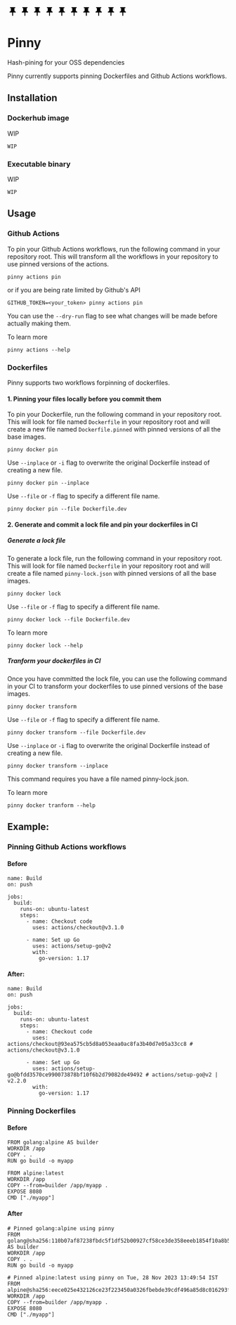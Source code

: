![Pinny](data:image/png;base64,iVBORw0KGgoAAAANSUhEUgAAABgAAAAYCAYAAADgdz34AAAABmJLR0QA/wD/AP+gvaeTAAAAg0lEQVRIie2TQQ5AMBBFHzaugLO5BmezxpmQiFqwa6ozKSGNl3TVmf9n0l+ImREwwtO7RNILg00xjHFdJCHNEo2rDW7hNwg2qAQaRYhBLTCQ1FiUQAss+D/ZDDRnj4Urw77su7D0Hn9kDTnHZpOm6fWY/gYRGGSK2pUjqh0wPDPOF9kBFWsgFAFCv+sAAAAASUVORK5CYII=) ![Pinny](data:image/png;base64,iVBORw0KGgoAAAANSUhEUgAAABgAAAAYCAYAAADgdz34AAAABmJLR0QA/wD/AP+gvaeTAAAAg0lEQVRIie2TQQ5AMBBFHzaugLO5BmezxpmQiFqwa6ozKSGNl3TVmf9n0l+ImREwwtO7RNILg00xjHFdJCHNEo2rDW7hNwg2qAQaRYhBLTCQ1FiUQAss+D/ZDDRnj4Urw77su7D0Hn9kDTnHZpOm6fWY/gYRGGSK2pUjqh0wPDPOF9kBFWsgFAFCv+sAAAAASUVORK5CYII=) ![Pinny](data:image/png;base64,iVBORw0KGgoAAAANSUhEUgAAABgAAAAYCAYAAADgdz34AAAABmJLR0QA/wD/AP+gvaeTAAAAg0lEQVRIie2TQQ5AMBBFHzaugLO5BmezxpmQiFqwa6ozKSGNl3TVmf9n0l+ImREwwtO7RNILg00xjHFdJCHNEo2rDW7hNwg2qAQaRYhBLTCQ1FiUQAss+D/ZDDRnj4Urw77su7D0Hn9kDTnHZpOm6fWY/gYRGGSK2pUjqh0wPDPOF9kBFWsgFAFCv+sAAAAASUVORK5CYII=) ![Pinny](data:image/png;base64,iVBORw0KGgoAAAANSUhEUgAAABgAAAAYCAYAAADgdz34AAAABmJLR0QA/wD/AP+gvaeTAAAAg0lEQVRIie2TQQ5AMBBFHzaugLO5BmezxpmQiFqwa6ozKSGNl3TVmf9n0l+ImREwwtO7RNILg00xjHFdJCHNEo2rDW7hNwg2qAQaRYhBLTCQ1FiUQAss+D/ZDDRnj4Urw77su7D0Hn9kDTnHZpOm6fWY/gYRGGSK2pUjqh0wPDPOF9kBFWsgFAFCv+sAAAAASUVORK5CYII=) ![Pinny](data:image/png;base64,iVBORw0KGgoAAAANSUhEUgAAABgAAAAYCAYAAADgdz34AAAABmJLR0QA/wD/AP+gvaeTAAAAg0lEQVRIie2TQQ5AMBBFHzaugLO5BmezxpmQiFqwa6ozKSGNl3TVmf9n0l+ImREwwtO7RNILg00xjHFdJCHNEo2rDW7hNwg2qAQaRYhBLTCQ1FiUQAss+D/ZDDRnj4Urw77su7D0Hn9kDTnHZpOm6fWY/gYRGGSK2pUjqh0wPDPOF9kBFWsgFAFCv+sAAAAASUVORK5CYII=) ![Pinny](data:image/png;base64,iVBORw0KGgoAAAANSUhEUgAAABgAAAAYCAYAAADgdz34AAAABmJLR0QA/wD/AP+gvaeTAAAAg0lEQVRIie2TQQ5AMBBFHzaugLO5BmezxpmQiFqwa6ozKSGNl3TVmf9n0l+ImREwwtO7RNILg00xjHFdJCHNEo2rDW7hNwg2qAQaRYhBLTCQ1FiUQAss+D/ZDDRnj4Urw77su7D0Hn9kDTnHZpOm6fWY/gYRGGSK2pUjqh0wPDPOF9kBFWsgFAFCv+sAAAAASUVORK5CYII=) ![Pinny](data:image/png;base64,iVBORw0KGgoAAAANSUhEUgAAABgAAAAYCAYAAADgdz34AAAABmJLR0QA/wD/AP+gvaeTAAAAg0lEQVRIie2TQQ5AMBBFHzaugLO5BmezxpmQiFqwa6ozKSGNl3TVmf9n0l+ImREwwtO7RNILg00xjHFdJCHNEo2rDW7hNwg2qAQaRYhBLTCQ1FiUQAss+D/ZDDRnj4Urw77su7D0Hn9kDTnHZpOm6fWY/gYRGGSK2pUjqh0wPDPOF9kBFWsgFAFCv+sAAAAASUVORK5CYII=) ![Pinny](data:image/png;base64,iVBORw0KGgoAAAANSUhEUgAAABgAAAAYCAYAAADgdz34AAAABmJLR0QA/wD/AP+gvaeTAAAAg0lEQVRIie2TQQ5AMBBFHzaugLO5BmezxpmQiFqwa6ozKSGNl3TVmf9n0l+ImREwwtO7RNILg00xjHFdJCHNEo2rDW7hNwg2qAQaRYhBLTCQ1FiUQAss+D/ZDDRnj4Urw77su7D0Hn9kDTnHZpOm6fWY/gYRGGSK2pUjqh0wPDPOF9kBFWsgFAFCv+sAAAAASUVORK5CYII=) ![Pinny](data:image/png;base64,iVBORw0KGgoAAAANSUhEUgAAABgAAAAYCAYAAADgdz34AAAABmJLR0QA/wD/AP+gvaeTAAAAg0lEQVRIie2TQQ5AMBBFHzaugLO5BmezxpmQiFqwa6ozKSGNl3TVmf9n0l+ImREwwtO7RNILg00xjHFdJCHNEo2rDW7hNwg2qAQaRYhBLTCQ1FiUQAss+D/ZDDRnj4Urw77su7D0Hn9kDTnHZpOm6fWY/gYRGGSK2pUjqh0wPDPOF9kBFWsgFAFCv+sAAAAASUVORK5CYII=
) ![Pinny](data:image/png;base64,iVBORw0KGgoAAAANSUhEUgAAABgAAAAYCAYAAADgdz34AAAABmJLR0QA/wD/AP+gvaeTAAAAg0lEQVRIie2TQQ5AMBBFHzaugLO5BmezxpmQiFqwa6ozKSGNl3TVmf9n0l+ImREwwtO7RNILg00xjHFdJCHNEo2rDW7hNwg2qAQaRYhBLTCQ1FiUQAss+D/ZDDRnj4Urw77su7D0Hn9kDTnHZpOm6fWY/gYRGGSK2pUjqh0wPDPOF9kBFWsgFAFCv+sAAAAASUVORK5CYII=
) 
# Pinny

Hash-pining for your OSS dependencies

Pinny currently supports pinning Dockerfiles and Github Actions workflows.

## Installation
### Dockerhub image
WIP
```
WIP
```
### Executable binary
WIP
```
WIP
```

## Usage
### Github Actions
To pin your Github Actions workflows, run the following command in your repository root. This will transform all the workflows in your repository to use pinned versions of the actions. 
```
pinny actions pin
```
or if you are being rate limited by Github's API
```
GITHUB_TOKEN=<your_token> pinny actions pin
```
You can use the `--dry-run` flag to see what changes will be made before actually making them.

To learn more
```
pinny actions --help
```

### Dockerfiles
Pinny supports two workflows forpinning of dockerfiles.

#### 1. Pinning your files locally before you commit them
To pin your Dockerfile, run the following command in your repository root. This will look for file named `Dockerfile` in your repository root and will create a new file named `Dockerfile.pinned` with pinned versions of all the base images.
```
pinny docker pin
```
Use `--inplace` or `-i` flag to overwrite the original Dockerfile instead of creating a new file.
```
pinny docker pin --inplace
```
Use `--file` or `-f` flag to specify a different file name.
```
pinny docker pin --file Dockerfile.dev
```

#### 2. Generate and commit a lock file and pin your dockerfiles in CI
##### Generate a lock file
To generate a lock file, run the following command in your repository root. This will look for file named `Dockerfile` in your repository root and will create a file named `pinny-lock.json` with pinned versions of all the base images.
```
pinny docker lock
```
Use `--file` or `-f` flag to specify a different file name.
```
pinny docker lock --file Dockerfile.dev
```
To learn more
```
pinny docker lock --help
```
##### Tranform your dockerfiles in CI
Once you have committed the lock file, you can use the following command in your CI to transform your dockerfiles to use pinned versions of the base images.
```
pinny docker transform
```
Use `--file` or `-f` flag to specify a different file name.
```
pinny docker transform --file Dockerfile.dev
```
Use `--inplace` or `-i` flag to overwrite the original Dockerfile instead of creating a new file.
```
pinny docker transform --inplace
```
This command requires you have a file named pinny-lock.json.

To learn more
```
pinny docker tranform --help
```

## Example:
### Pinning Github Actions workflows
#### Before
```
name: Build
on: push

jobs:
  build:
    runs-on: ubuntu-latest
    steps:
      - name: Checkout code
        uses: actions/checkout@v3.1.0

      - name: Set up Go
        uses: actions/setup-go@v2
        with:
          go-version: 1.17
```
#### After:
```
name: Build
on: push

jobs:
  build:
    runs-on: ubuntu-latest
    steps:
      - name: Checkout code
        uses: actions/checkout@93ea575cb5d8a053eaa0ac8fa3b40d7e05a33cc8 # actions/checkout@v3.1.0

      - name: Set up Go
        uses: actions/setup-go@bfdd3570ce990073878bf10f6b2d79082de49492 # actions/setup-go@v2 | v2.2.0
        with:
          go-version: 1.17
```

### Pinning Dockerfiles
#### Before
```
FROM golang:alpine AS builder
WORKDIR /app
COPY . .
RUN go build -o myapp

FROM alpine:latest
WORKDIR /app
COPY --from=builder /app/myapp .
EXPOSE 8080
CMD ["./myapp"]
```
#### After
```
# Pinned golang:alpine using pinny
FROM golang@sha256:110b07af87238fbdc5f1df52b00927cf58ce3de358eeeb1854f10a8b5e5e1411 AS builder
WORKDIR /app
COPY . .
RUN go build -o myapp

# Pinned alpine:latest using pinny on Tue, 28 Nov 2023 13:49:54 IST
FROM alpine@sha256:eece025e432126ce23f223450a0326fbebde39cdf496a85d8c016293fc851978 
WORKDIR /app
COPY --from=builder /app/myapp .
EXPOSE 8080
CMD ["./myapp"]
```





